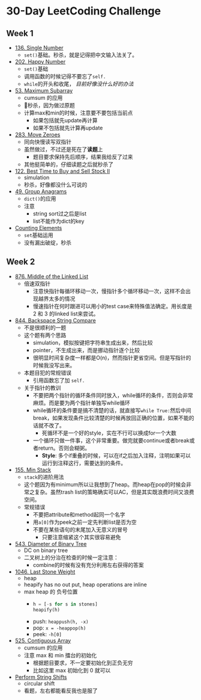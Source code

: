 # 30-Day LeetCoding Challenge

## Week 1
- [136. Single Number](leet136.md)
    - `set()`基础。秒杀，就是记得把中文输入法关了。
- [202. Happy Number](leet202.md)
    - `set()`基础
    - 调用函数的时候记得不要忘了`self.`
    - `while`的开头和收尾， *目前好像没什么好的办法* 
- [53. Maximum Subarray](leet53.md)
    - cumsum 的应用
    - 秒杀，因为做过原题
    - 计算max和min的时候，注意要不要包括当前点
        - 如果包括就先update再计算
        - 如果不包括就先计算再update
- [283. Move Zeroes](leet283.md)
    - 同向快慢读写双指针
    - 虽然做过，不过还是死在了**读题**上
        - 题目要求保持先后顺序，结果我给反了过来
    - 其他挺简单的，仔细读题之后就秒杀了
- [122. Best Time to Buy and Sell Stock II](leet122.md)
    - simulation
    - 秒杀，好像都没什么可说的
- [49. Group Anagrams](leet49.md)
    - `dict()`的应用
    - 注意
        - string sort过之后是list
        - list不能作为dict的key
- [Counting Elements](leetw1ch7.md)
    - `set`基础运用
    - 没有漏出破绽，秒杀

## Week 2
- [876. Middle of the Linked List](leet876.md)
    - 倍速双指针
        - 注意快指针每循环移动一次，慢指针多个循环移动一次，这样不会出现越界太多的情况
        - 慢速指针在何时跟进可以用小的test case来特殊值法确定。用长度是 2 和 3 的linked list来尝试。
- [844. Backspace String Compare](leet844.md)
    - 不是很顺利的一题
    - 这个题有两个思路
        - simulation，模拟按键把字符串生成出来，然后比较
        - pointer，不生成出来，而是挪动指针逐个比较
        - 很明显时间复杂度一样都是O(n)，然而指针更省空间。但是写指针的时候我没写出来。
    - 本题目犯的常规错误
        - 引用函数忘了加 `self.`
    - 关于指针的教训
        - 不要把两个指针的循环条件同时放入，while循环的条件，否则会非常麻烦。而是要为两个指针单独写while循环
        - while循环的条件要是搞不清楚的话，就直接写`while True:`然后中间break，如果发现条件比较清楚的时候再放回正确的位置，如果不能的话就不改了。
            - 死循环不是一个好的style，实在不行可以换成for一个大数
        - 一个循环只做一件事，这个非常重要。做完就要continue或者break或者return。否则会糊粥。
            - **Style**: 多个if重叠的时候，可以在if之后加入注释，注明如果可以运行到注释这行，需要达到的条件。
- [155. Min Stack](leet155.md)
    - `stack`的进阶用法
    - 这个题因为有minimum所以让我想到了heap。而heap在pop的时候会非常之复杂。虽然trash list的策略确实可以AC，但是其实既浪费时间又浪费空间。
    - 常规错误
        - 不要把attribute和method起同一个名字
        - 用`a[0]`作为peek之前一定先判断list是否为空
        - 不要在某些语句的末尾加入无意义的冒号
            - 只要注意缩紧这个其实很容易避免
- [543. Diameter of Binary Tree](leet543.md)
    - DC on binary tree
    - 二叉树上的分治在检查的时候一定注意：
        - combine的时候有没有充分利用左右获得的答案
- [1046. Last Stone Weight](leet1046.md)
    - heap
    - heapify has no out put, heap operations are inline
    - max heap 的 负号位置
        - ```python
          h = [-s for s in stones]
          heapify(h)
          ```
        - push: `heappush(h, -x)`
        - pop:  `x = -heappop(h)`
        - peek: `-h[0]`
- [525. Contiguous Array](leet525.md)
    - cumsum 的应用
    - 注意 max 和 min 擂台的初始化
        - 根据题目要求，不一定要初始化到正负无穷
        - 比如这里 max 初始化到 0 就可以
- [Perform String Shifts](leetw2ch7.md)
    - circular shift
    - 看题，左右都能看反我也是服了